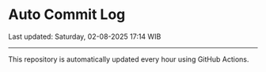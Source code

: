 # Auto Commit Log

Last updated: Saturday, 02-08-2025 17:14 WIB

---

This repository is automatically updated every hour using GitHub Actions.
